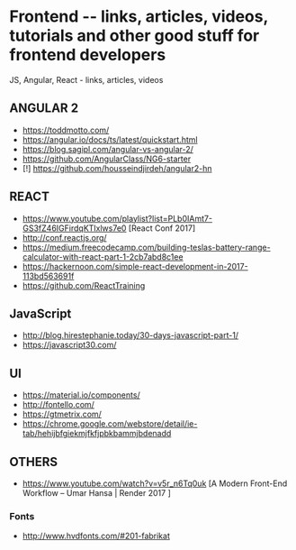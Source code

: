 # Frontend -- links, articles, videos, tutorials and other good stuff for frontend developers
JS, Angular, React - links, articles, videos


## ANGULAR 2
- https://toddmotto.com/
- https://angular.io/docs/ts/latest/quickstart.html
- https://blog.sagipl.com/angular-vs-angular-2/
- https://github.com/AngularClass/NG6-starter
- [!] https://github.com/housseindjirdeh/angular2-hn


## REACT
- https://www.youtube.com/playlist?list=PLb0IAmt7-GS3fZ46IGFirdqKTIxlws7e0  [React Conf 2017]
- http://conf.reactjs.org/
- https://medium.freecodecamp.com/building-teslas-battery-range-calculator-with-react-part-1-2cb7abd8c1ee
- https://hackernoon.com/simple-react-development-in-2017-113bd563691f
- https://github.com/ReactTraining


## JavaScript
- http://blog.hirestephanie.today/30-days-javascript-part-1/
- https://javascript30.com/

## UI
- https://material.io/components/
- http://fontello.com/
- https://gtmetrix.com/
- https://chrome.google.com/webstore/detail/ie-tab/hehijbfgiekmjfkfjpbkbammjbdenadd

## OTHERS
- https://www.youtube.com/watch?v=v5r_n6Tq0uk [A Modern Front-End Workflow – Umar Hansa | Render 2017
]
 
 ### Fonts
 - http://www.hvdfonts.com/#201-fabrikat

